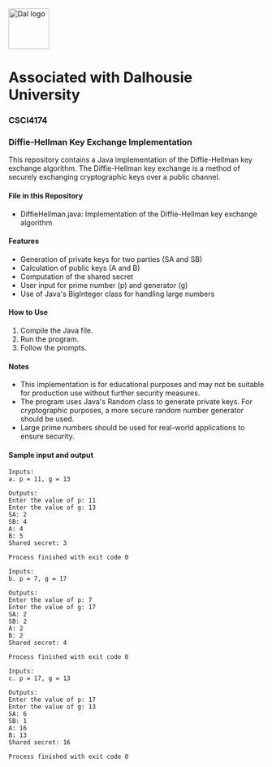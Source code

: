 <img src="https://github.com/user-attachments/assets/2ad86f70-12b4-4500-997d-9f8c1874a9b5" alt="Dal logo" width="80"/>
<h1>Associated with Dalhousie University</h1>

### CSCI4174

### Diffie-Hellman Key Exchange Implementation
This repository contains a Java implementation of the Diffie-Hellman key exchange algorithm. The Diffie-Hellman key exchange is a method of securely exchanging cryptographic keys over a public channel.

#### File in this Repository

- DiffieHellman.java: Implementation of the Diffie-Hellman key exchange algorithm

#### Features

- Generation of private keys for two parties (SA and SB)
- Calculation of public keys (A and B)
- Computation of the shared secret
- User input for prime number (p) and generator (g)
- Use of Java's BigInteger class for handling large numbers

#### How to Use

1. Compile the Java file.
2. Run the program.
3. Follow the prompts.

#### Notes
- This implementation is for educational purposes and may not be suitable for production use without further security measures.
- The program uses Java's Random class to generate private keys. For cryptographic purposes, a more secure random number generator should be used.
- Large prime numbers should be used for real-world applications to ensure security.

#### Sample input and output
```
Inputs:
a. p = 11, g = 13

Outputs:
Enter the value of p: 11
Enter the value of g: 13
SA: 2
SB: 4
A: 4
B: 5
Shared secret: 3

Process finished with exit code 0

Inputs:
b. p = 7, g = 17

Outputs:
Enter the value of p: 7
Enter the value of g: 17
SA: 2
SB: 2
A: 2
B: 2
Shared secret: 4

Process finished with exit code 0

Inputs:
c. p = 17, g = 13

Outputs:
Enter the value of p: 17
Enter the value of g: 13
SA: 6
SB: 1
A: 16
B: 13
Shared secret: 16

Process finished with exit code 0
```
